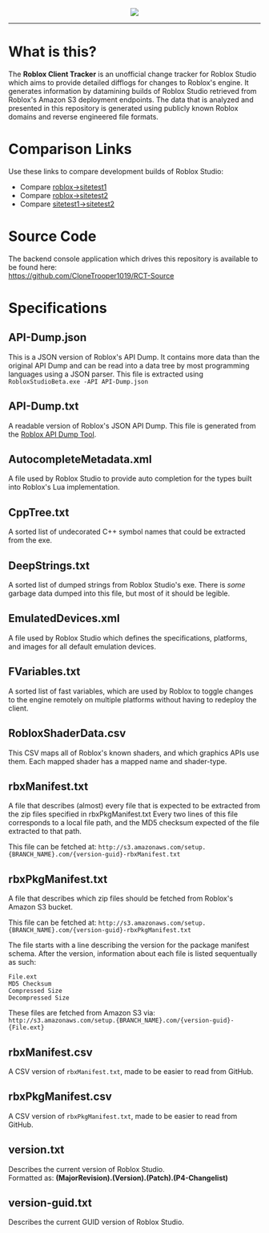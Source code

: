 ﻿<p align="center">
<img src="https://user-images.githubusercontent.com/3926900/106975524-55bb1000-671c-11eb-9b5c-e425c7ae6414.png">
</p>

<hr/>

# What is this?

The **Roblox Client Tracker** is an unofficial change tracker for Roblox Studio which aims to provide detailed difflogs for changes to Roblox's engine. It generates information by datamining builds of Roblox Studio retrieved from Roblox's Amazon S3 deployment endpoints. The data that is analyzed and presented in this repository is generated using publicly known Roblox domains and reverse engineered file formats.

# Comparison Links
Use these links to compare development builds of Roblox Studio:

* Compare [roblox->sitetest1](https://github.com/CloneTrooper1019/Roblox-Client-Tracker/compare/sitetest1.robloxlabs#files_bucket)
* Compare [roblox->sitetest2](https://github.com/CloneTrooper1019/Roblox-Client-Tracker/compare/sitetest2.robloxlabs#files_bucket)
* Compare [sitetest1->sitetest2](https://github.com/CloneTrooper1019/Roblox-Client-Tracker/compare/sitetest1.robloxlabs...sitetest2.robloxlabs)

# Source Code

The backend console application which drives this repository is available to be found here:<br/>
https://github.com/CloneTrooper1019/RCT-Source

# Specifications

## API-Dump.json
This is a JSON version of Roblox's API Dump. It contains more data than the original API Dump and can be read into a data tree by most programming languages using a JSON parser.
This file is extracted using `RobloxStudioBeta.exe -API API-Dump.json`

## API-Dump.txt
A readable version of Roblox's JSON API Dump. This file is generated from the [Roblox API Dump Tool](https://github.com/CloneTrooper1019/Roblox-API-Dump-Tool).

## AutocompleteMetadata.xml
A file used by Roblox Studio to provide auto completion for the types built into Roblox's Lua implementation.

## CppTree.txt
A sorted list of undecorated C++ symbol names that could be extracted from the exe.

## DeepStrings.txt
A sorted list of dumped strings from Roblox Studio's exe. There is *some* garbage data dumped into this file, but most of it should be legible.

## EmulatedDevices.xml
A file used by Roblox Studio which defines the specifications, platforms, and images for all default emulation devices.

## FVariables.txt
A sorted list of fast variables, which are used by Roblox to toggle changes to the engine remotely on multiple platforms without having to redeploy the client.

## RobloxShaderData.csv
This CSV maps all of Roblox's known shaders, and which graphics APIs use them. Each mapped shader has a mapped name and shader-type.

## rbxManifest.txt
A file that describes (almost) every file that is expected to be extracted from the zip files specified in rbxPkgManifest.txt
Every two lines of this file corresponds to a local file path, and the MD5 checksum expected of the file extracted to that path.

This file can be fetched at:
`http://s3.amazonaws.com/setup.{BRANCH_NAME}.com/{version-guid}-rbxManifest.txt`

## rbxPkgManifest.txt
A file that describes which zip files should be fetched from Roblox's Amazon S3 bucket.

This file can be fetched at:
`http://s3.amazonaws.com/setup.{BRANCH_NAME}.com/{version-guid}-rbxPkgManifest.txt`

The file starts with a line describing the version for the package manifest schema.
After the version, information about each file is listed sequentually as such:

```
File.ext
MD5 Checksum
Compressed Size
Decompressed Size
```

These files are fetched from Amazon S3 via:
`http://s3.amazonaws.com/setup.{BRANCH_NAME}.com/{version-guid}-{File.ext}`<br/>

## rbxManifest.csv
A CSV version of `rbxManifest.txt`, made to be easier to read from GitHub.

## rbxPkgManifest.csv
A CSV version of `rbxPkgManifest.txt`, made to be easier to read from GitHub.

## version.txt
Describes the current version of Roblox Studio.<br/>
Formatted as: **(MajorRevision).(Version).(Patch).(P4-Changelist)**

## version-guid.txt
Describes the current GUID version of Roblox Studio.
